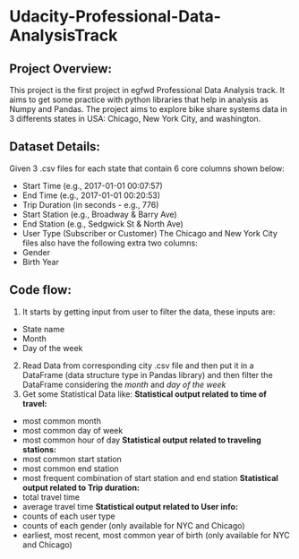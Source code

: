 # Udacity-Professional-Data-AnalysisTrack
## Project Overview:
This project is the first project in egfwd Professional Data Analysis track. It aims to get some practice with python libraries that help in analysis as Numpy and Pandas.
The project aims to explore bike share systems data in 3 differents states in USA: Chicago, New York City, and washington. 
## Dataset Details:
Given 3 .csv files for each state that contain 6 core columns shown below:
- Start Time (e.g., 2017-01-01 00:07:57)
- End Time (e.g., 2017-01-01 00:20:53)
- Trip Duration (in seconds - e.g., 776)
- Start Station (e.g., Broadway & Barry Ave)
- End Station (e.g., Sedgwick St & North Ave)
- User Type (Subscriber or Customer)
The Chicago and New York City files also have the following extra two columns:
- Gender
- Birth Year
## Code flow:
1. It starts by getting input from user to filter the data, these inputs are:
- State name
- Month
- Day of the week
2. Read Data from corresponding city .csv file and then put it in a DataFrame (data structure type in Pandas library) and then filter the DataFrame considering the *month* and *day of the week*
3. Get some Statistical Data like:
**Statistical output related to time of travel:**
- most common month
- most common day of week
- most common hour of day
**Statistical output related to traveling stations:**
- most common start station
- most common end station
- most frequent combination of start station and end station
**Statistical output related to Trip duration:**
- total travel time
- average travel time
**Statistical output related to User info:**
- counts of each user type
- counts of each gender (only available for NYC and Chicago)
- earliest, most recent, most common year of birth (only available for NYC and Chicago)
